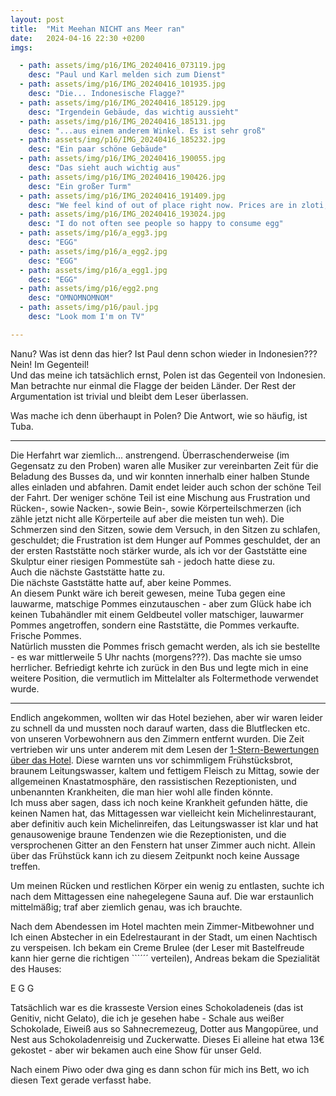```yaml
---
layout: post
title:  "Mit Meehan NICHT ans Meer ran"
date:   2024-04-16 22:30 +0200
imgs: 

  - path: assets/img/p16/IMG_20240416_073119.jpg
    desc: "Paul und Karl melden sich zum Dienst"
  - path: assets/img/p16/IMG_20240416_101935.jpg
    desc: "Die... Indonesische Flagge?"
  - path: assets/img/p16/IMG_20240416_185129.jpg
    desc: "Irgendein Gebäude, das wichtig aussieht"
  - path: assets/img/p16/IMG_20240416_185131.jpg
    desc: "...aus einem anderem Winkel. Es ist sehr groß"
  - path: assets/img/p16/IMG_20240416_185232.jpg
    desc: "Ein paar schöne Gebäude"
  - path: assets/img/p16/IMG_20240416_190055.jpg
    desc: "Das sieht auch wichtig aus"
  - path: assets/img/p16/IMG_20240416_190426.jpg
    desc: "Ein großer Turm"
  - path: assets/img/p16/IMG_20240416_191409.jpg
    desc: "We feel kind of out of place right now. Prices are in zloti, so that Negroni for 76 actually only costs 19€"
  - path: assets/img/p16/IMG_20240416_193024.jpg
    desc: "I do not often see people so happy to consume egg"
  - path: assets/img/p16/a_egg3.jpg
    desc: "EGG"
  - path: assets/img/p16/a_egg2.jpg
    desc: "EGG"
  - path: assets/img/p16/a_egg1.jpg
    desc: "EGG"
  - path: assets/img/p16/egg2.png
    desc: "OMNOMNOMNOM"
  - path: assets/img/p16/paul.jpg
    desc: "Look mom I'm on TV"

---
```


Nanu? Was ist denn das hier? Ist Paul denn schon wieder in Indonesien???   
Nein! Im Gegenteil!  
Und das meine ich tatsächlich ernst, Polen ist das Gegenteil von Indonesien. Man betrachte nur einmal die Flagge der beiden Länder. Der Rest der Argumentation ist trivial und bleibt dem Leser überlassen.

Was mache ich denn überhaupt in Polen? Die Antwort, wie so häufig, ist Tuba.

---

Die Herfahrt war ziemlich... anstrengend. Überraschenderweise (im Gegensatz zu den Proben) waren alle Musiker zur vereinbarten Zeit für die Beladung des Busses da, und wir konnten innerhalb einer halben Stunde alles einladen und abfahren.
Damit endet leider auch schon der schöne Teil der Fahrt.
Der weniger schöne Teil ist eine Mischung aus Frustration und Rücken-, sowie Nacken-, sowie Bein-, sowie Körperteilschmerzen (ich zähle jetzt nicht alle Körperteile auf aber die meisten tun weh).
Die Schmerzen sind den Sitzen, sowie dem Versuch, in den Sitzen zu schlafen, geschuldet; die Frustration ist dem Hunger auf Pommes geschuldet, der an der ersten Raststätte noch stärker wurde, als ich vor der Gaststätte eine Skulptur einer riesigen Pommestüte sah - jedoch hatte diese zu.  
Auch die nächste Gaststätte hatte zu.  
Die nächste Gaststätte hatte auf, aber keine Pommes.  
An diesem Punkt wäre ich bereit gewesen, meine Tuba gegen eine lauwarme, matschige Pommes einzutauschen - aber zum Glück habe ich keinen Tubahändler mit einem Geldbeutel voller matschiger, lauwarmer Pommes angetroffen, sondern eine Raststätte, die Pommes verkaufte.  
Frische Pommes.  
Natürlich mussten die Pommes frisch gemacht werden, als ich sie bestellte - es war mittlerweile 5 Uhr nachts (morgens???). Das machte sie umso herrlicher. Befriedigt kehrte ich zurück in den Bus und legte mich in eine weitere Position, die vermutlich im Mittelalter als Foltermethode verwendet wurde.

---

Endlich angekommen, wollten wir das Hotel beziehen, aber wir waren leider zu schnell da und mussten noch darauf warten, dass die Blutflecken etc. von unseren Vorbewohnern aus den Zimmern entfernt wurden. Die Zeit vertrieben wir uns unter anderem mit dem Lesen der [1-Stern-Bewertungen über das Hotel](https://www.google.com/maps/place/DS+i+Hotel+%C5%BBaczek/@50.0602239,19.9196768,18z/data=!4m14!1m2!2m1!1szaczek+krakow!3m10!1s0x47165b0a98a96f43:0x4607552718c294f!5m2!4m1!1i2!8m2!3d50.060224!4d19.9219909!9m1!1b1!16s%2Fg%2F11c4bmrbrz?entry=ttu). Diese warnten uns vor schimmligem Frühstücksbrot, braunem Leitungswasser, kaltem und fettigem Fleisch zu Mittag, sowie der allgemeinen Knastatmosphäre, den rassistischen Rezeptionisten, und unbenannten Krankheiten, die man hier wohl alle finden könnte.   
Ich muss aber sagen, dass ich noch keine Krankheit gefunden hätte, die keinen Namen hat, das Mittagessen war vielleicht kein Michelinrestaurant, aber definitiv auch kein Michelinreifen, das Leitungswasser ist klar und hat genausowenige braune Tendenzen wie die Rezeptionisten, und die versprochenen Gitter an den Fenstern hat unser Zimmer auch nicht. Allein über das Frühstück kann ich zu diesem Zeitpunkt noch keine Aussage treffen.

Um meinen Rücken und restlichen Körper ein wenig zu entlasten, suchte ich nach dem Mittagessen eine nahegelegene Sauna auf. Die war erstaunlich mittelmäßig; traf aber ziemlich genau, was ich brauchte.

Nach dem Abendessen im Hotel machten mein Zimmer-Mitbewohner und Ich einen Abstecher in ein Edelrestaurant in der Stadt, um einen Nachtisch zu verspeisen. Ich bekam ein Creme Brulee (der Leser mit Bastelfreude kann hier gerne die richtigen \`\`\`´´´ verteilen), Andreas bekam die Spezialität des Hauses: 

E G G

Tatsächlich war es die krasseste Version eines Schokoladeneis (das ist Genitiv, nicht Gelato), die ich je gesehen habe - Schale aus weißer Schokolade, Eiweiß aus so Sahnecremezeug, Dotter aus Mangopüree, und Nest aus Schokoladenreisig und Zuckerwatte. Dieses Ei alleine hat etwa 13€ gekostet - aber wir bekamen auch eine Show für unser Geld.

Nach einem Piwo oder dwa ging es dann schon für mich ins Bett, wo ich diesen Text gerade verfasst habe.
